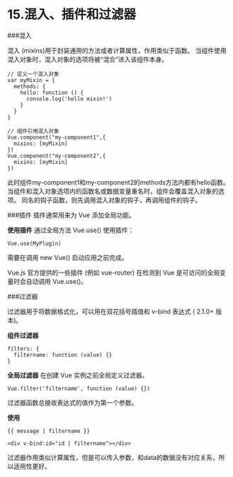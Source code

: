15.混入、插件和过滤器
===================
###混入

混入 (mixins)用于封装通用的方法或者计算属性，作用类似于函数。
当组件使用混入对象时，混入对象的选项将被“混合”进入该组件本身。
```
// 定义一个混入对象
var myMixin = {
  methods: {
    hello: function () {
      console.log('hello mixin!')
    }
  }
}

// 组件引用混入对象
Vue.component("my-component1",{
  mixins: [myMixin]
})
Vue.component("my-component2",{
  mixins: [myMixin]
})
```
此时组件my-component1和my-component2的methods方法内都有hello函数。
当组件和混入对象选项内的函数名或数据变量重名时，组件会覆盖混入对象的选项。
同名的钩子函数，则先调用混入对象的钩子，再调用组件的钩子。

###插件
插件通常用来为 Vue 添加全局功能。

**使用插件**
通过全局方法 Vue.use() 使用插件：
```
Vue.use(MyPlugin)
```
需要在调用 new Vue() 启动应用之前完成。

Vue.js 官方提供的一些插件 (例如 vue-router) 在检测到 Vue 是可访问的全局变量时会自动调用 Vue.use()。

###过滤器

过滤器用于将数据格式化，可以用在双花括号插值和 v-bind 表达式 ( 2.1.0+ 版本)。

**组件过滤器**
```
filters: {
  filtername: function (value) {}
}
```
**全局过滤器**
在创建 Vue 实例之前全局定义过滤器。

    Vue.filter('filtername', function (value) {})

过滤器函数总接收表达式的值作为第一个参数。

**使用**

    {{ message | filtername }}

    <div v-bind:id="id | filtername"></div>    
过滤器作用类似计算属性，但是可以传入参数，和data的数据没有对应关系，所以适用性更好。